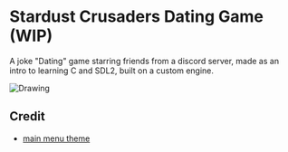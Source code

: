 # Stardust Crusaders Dating Game (WIP)

A joke "Dating" game starring friends from a discord server, made as an intro to learning C and SDL2, built on a custom engine.

![Drawing](https://github.com/Yoyolick/SCDG/assets/43967290/f3edf507-9c3b-439e-bcb5-eb44fec78408)

## Credit

- [main menu theme](https://www.youtube.com/watch?v=LGqDB4qmDVM)
